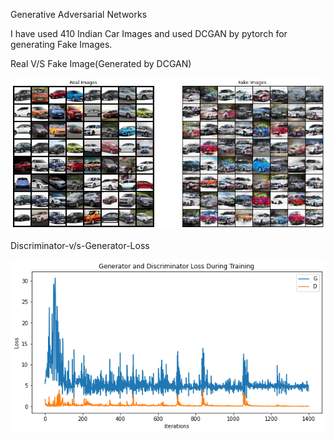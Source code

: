 Generative Adversarial Networks


I have used 410 Indian Car Images and used DCGAN by pytorch for generating Fake Images.


Real V/S Fake Image(Generated by DCGAN)

![alt text](https://github.com/Balmukund151/EVA4Phase2/blob/master/Assignment-6/Final-Fake-Images.png)


Discriminator-v/s-Generator-Loss

![alt text](https://github.com/Balmukund151/EVA4Phase2/blob/master/Assignment-6/Discriminator-vs-Generator-Loss.png)